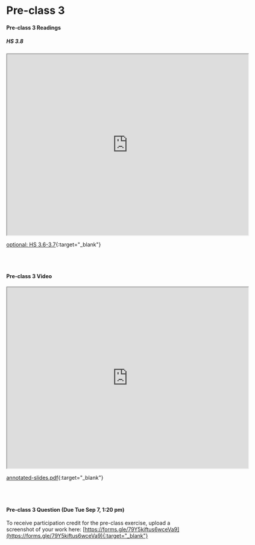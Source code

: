 # Pre-class 3

#### Pre-class 3 Readings

##### HS 3.8
<iframe src="https://drive.google.com/file/d/10__6iJTnJxSbL3BqF7gyW67z-XDoyPB1/preview" width="640" height="480" allowfullscreen>
</iframe>


[optional: HS 3.6-3.7](https://drive.google.com/file/d/1fTGV4ge_-SAhr5-wN8oGzANn8_CC6_PK/view?usp=sharing){:target="_blank"}

<br>
<br>

#### Pre-class 3 Video

<iframe src="https://drive.google.com/file/d/1YJOqHl2T4SPofYXPCGGZCrLrzcEm-eSy/preview" width="640" height="480" allowfullscreen>
</iframe>

[annotated-slides.pdf](https://drive.google.com/file/d/1ZFLRKZtHk_EMB_0_cmobQ6xDIaD0ClPR/view?usp=sharing){:target="_blank"}

<br>
<br>

#### Pre-class 3 Question (Due Tue Sep 7, 1:20 pm)

To receive participation credit for the pre-class exercise, upload a screenshot of your work here:
[https://forms.gle/79Y5kiftus6wceVa9](https://forms.gle/79Y5kiftus6wceVa9){:target="_blank"}

<br>



